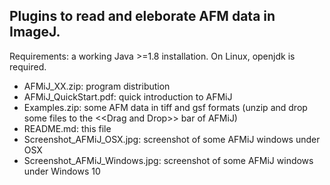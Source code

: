 ## Plugins to read and eleborate AFM data in ImageJ.
Requirements: a working Java >=1.8 installation. On Linux, openjdk is required.

- AFMiJ_XX.zip: program distribution
- AFMiJ_QuickStart.pdf: quick introduction to AFMiJ
- Examples.zip: some AFM data in tiff and gsf formats (unzip and drop some files to the \<<Drag and Drop\>> bar of AFMiJ)
- README.md: this file
- Screenshot_AFMiJ_OSX.jpg: screenshot of some AFMiJ windows under OSX
- Screenshot_AFMiJ_Windows.jpg: screenshot of some AFMiJ windows under Windows 10

<!--
**AFMiJ/AFMiJ** is a ✨ _special_ ✨ repository because its `README.md` (this file) appears on your GitHub profile.


- 
-->
